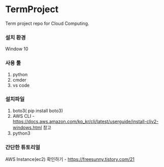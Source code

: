 # TermProject
Term project repo for Cloud Computing. 

### 설치 환경
Window 10

### 사용 툴
1. python
2. cmder
3. vs code

### 설치파일 
1. boto3( pip install boto3)
2. AWS CLI - https://docs.aws.amazon.com/ko_kr/cli/latest/userguide/install-cliv2-windows.html 참고
3. python3

### 간단한 튜토리얼
AWS Instance(ec2) 확인하기 - https://freesunny.tistory.com/21 
